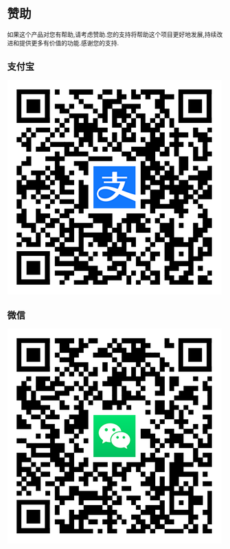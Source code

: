 # 赞助

如果这个产品对您有帮助,请考虑赞助.您的支持将帮助这个项目更好地发展,持续改进和提供更多有价值的功能.感谢您的支持.

## 支付宝

![支付宝](images/alipay.png)

## 微信

![微信](images/wechat.png)
